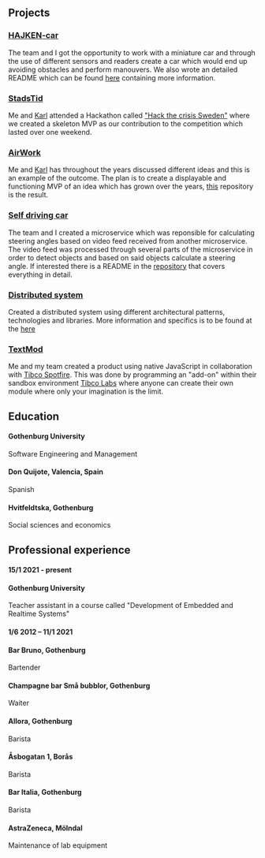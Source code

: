 ## Projects

### [HAJKEN-car](https://github.com/EmanuelDellsen/group-05)
The team and I got the opportunity to work with a miniature car and through the use of different sensors and readers create a car which would end up avoiding obstacles and perform manouvers. We also wrote an detailed README which can be found [here](https://github.com/EmanuelDellsen/group-05) containing more information.



### [StadsTid](https://github.com/EmanuelDellsen/StadsTid)
Me and [Karl](https://github.com/Synoecism) attended a Hackathon called ["Hack the crisis Sweden"](https://www.ai.se/en/events/hack-crisis-0#:~:text=Hack%20the%20Crisis%20is%20an,of%20Sweden%20and%20the%20world.) where we created a skeleton MVP as our contribution to the competition which lasted over one weekend.


### [AirWork](https://github.com/EmanuelDellsen/airwork)
Me and [Karl](https://github.com/Synoecism) has throughout the years discussed different ideas and this is an example of the outcome. 
The plan is to create a displayable and functioning MVP of an idea which has grown over the years, [this](https://github.com/EmanuelDellsen/airwork) repository is the result.


### [Self driving car](https://github.com/EmanuelDellsen/DIT638-Cyber-Physical-Systems-and-Systems-of-Systems)
The team and I created a microservice which was reponsible for calculating steering angles based on video feed received from another microservice. 
The video feed was processed through several parts of the microservice in order to detect objects and based on said objects calculate a steering angle.
If interested there is a README in the [repository](https://github.com/EmanuelDellsen/DIT638-Cyber-Physical-Systems-and-Systems-of-Systems) that covers everything in detail.

### [Distributed system](https://github.com/EmanuelDellsen/DIT355-Distributed-Systems-Development-)
Created a distributed system using different architectural patterns, technologies and libraries. 
More information and specifics is to be found at the [here](https://github.com/EmanuelDellsen/DIT355-Distributed-Systems-Development-)  


### [TextMod](https://github.com/hajke-gu/text-mod) 
Me and my team created a product using native JavaScript in collaboration with [Tibco Spotfire](https://www.tibco.com/products/tibco-spotfire). This was done by programming an "add-on" within their sandbox environment [Tibco Labs](https://www.tibco.com/tibco-labs) where anyone can create their own module where only your imagination is the limit.


## Education

#### Gothenburg University   
Software Engineering and Management 

#### Don Quijote, Valencia, Spain  
Spanish

#### Hvitfeldtska, Gothenburg
Social sciences and economics 

## Professional experience 

#### 15/1 2021 - present

#### Gothenburg University  

Teacher assistant in a course called "Development of Embedded and Realtime Systems"

#### 1/6 2012 – 11/1 2021

#### Bar Bruno, Gothenburg
Bartender

#### Champagne bar Små bubblor, Gothenburg
Waiter	

#### Allora, Gothenburg
Barista

#### Åsbogatan 1, Borås
Barista

#### Bar Italia, Gothenburg
Barista 

#### AstraZeneca, Mölndal
Maintenance of lab equipment

